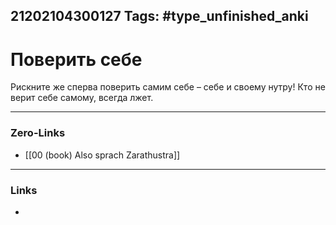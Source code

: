 21202104300127
Tags: #type_unfinished_anki
---
# Поверить себе

Рискните же сперва поверить самим себе – себе и своему нутру! Кто не верит себе самому, всегда лжет.

---
### Zero-Links
- [[00 (book) Also sprach Zarathustra]]
---
### Links
-
